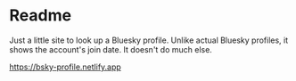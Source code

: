 # Readme

Just a little site to look up a Bluesky profile. Unlike actual Bluesky profiles, it shows the account's join date. It doesn't do much else.

https://bsky-profile.netlify.app